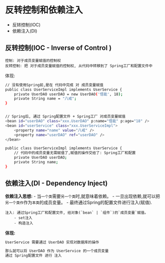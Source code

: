 # 反转控制和依赖注入
- 反转控制(IOC)
- 依赖注入(DI)





## 反转控制(IOC - Inverse of Control )
```
控制: 对于成员变量赋值的控制权
反转控制: 把 对于成员变量赋值的控制权, 从代码中转移到了 Spring工厂和配置文件中
```
体现:
```bash
// 没有使用Spring前,是在 代码中完成 对 成员变量赋值
public class UserServiceImpl implements UserService {
    private UserDAO userDAO = new UserDAO('悟能', 18);
    private String name = "八戒";
}


// Spring后, 通过 Spring配置文件 + Spring工厂 对成员变量赋值
<bean id="userDAO" class="xxx.UserDAO" p:name="悟能" p:age="18" />
<bean id="userService" class="xxx.UserServiceImpl">
	<property name="name" value="八戒" />
	<property name="userDAO" ref="userDAO" />
</bean>

public class UserServiceImpl implements UserService {
	// 代码中的成员变量无需赋值了,赋值的操作交给了: Spring工厂和配置
    private UserDAO userDAO;
    private String name;
}
```





## 依赖注入(DI - Dependency Inject)
**依赖注入思想:**
	- 当`一个类`需要`另一个类`时,就意味着依赖。
	- 一旦出现依赖,就可以把`另一个类作`作为`本类`的成员变量。
	- 最终通过Spring的配置文件进行注入(赋值).
```
注入: 通过Spring工厂和配置文件, 给对象(`bean` | `组件`)的`成员变量`赋值。
	- set注入
	- 构造注入
```

**体现:**
```bash
UserService 需要通过 UserDAO 实现对数据库的操作

那么就可以将 UserDAO 作为 UserService 的一个成员变量
通过 Spring配置文件 进行 注入
```

